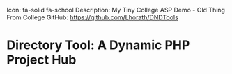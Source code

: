 Icon: fa-solid fa-school
Description: My Tiny College ASP Demo - Old Thing From College
GitHub: https://github.com/Lhorath/DNDTools

# Directory Tool: A Dynamic PHP Project Hub
